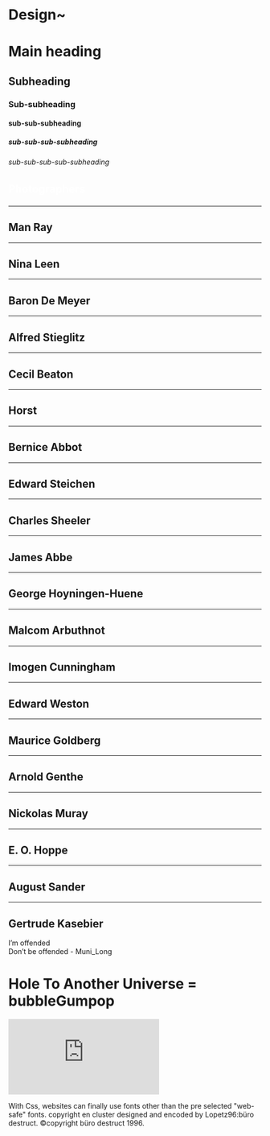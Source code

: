 # Design~


<h1><span id="Main_heading">Main heading</span></h1>
<h2><span id="Subheading">Subheading</span></h2>
<h3><span id="Sub-subheading">Sub-subheading</span></h3>
<h4><span id="sub-sub-subheading">sub-sub-subheading</span></h4>
<h5><span id="sub-sub-sub-subheading">sub-sub-sub-subheading</span></h5>
<h6><span id="sub-sub-sub-sub-subheading">sub-sub-sub-sub-subheading</span></h6>

<div class="photoGcontainer">
  <h2 style="color:white;" class="neon">

Photographers
  </h2>
  <hr>
    <p style="color:white;" class="neon">
  <h2>Man Ray</h2>
  <hr>
  <h2>Nina Leen</h2>
  <hr>
  <h2>Baron De Meyer</h2>
  <hr>
  <h2>Alfred Stieglitz</h2>
  <hr>
  <h2>Cecil Beaton</h2>
  <hr>
  <h2>Horst</h2>
  <hr>
  <h2>Bernice Abbot</h2>
  <hr>
  <h2>Edward Steichen</h2>
  <hr>
  <h2>Charles Sheeler</h2>
  <hr>
  <h2>James Abbe</h2>
  <hr>
  <h2>George Hoyningen-Huene</h2>
  <hr>
  <h2>Malcom Arbuthnot</h2>
  <hr>
  <h2>Imogen Cunningham</h2>
  <hr>
  <h2>Edward Weston</h2>
  <hr>
  <h2>Maurice Goldberg</h2>
  <hr>
  <h2>Arnold Genthe</h2>
  <hr>
  <h2>Nickolas Muray</h2>
  <hr>
  <h2>E. O. Hoppe</h2>
  <hr>
  <h2>August Sander</h2>
  <hr>
  <h2>Gertrude Kasebier</h2>
 I’m offended <br>
      Don’t be offended - Muni_Long  
</p>
</div>

<div class="clusterdiv">



<h1>Hole To Another Universe = bubbleGumpop</h1>
  <embed src="https://w.soundcloud.com/player/?url=https%3A//api.soundcloud.com/tracks/1305556006&color=%23ff5500&auto_play=false&hide_related=false&show_comments=true&show_user=true&show_reposts=false&show_teaser=true&visual=true" />
  
  With Css, websites can finally use fonts other than the pre selected "web-safe" fonts.
  copyright
  en cluster designed and encoded by Lopetz96:büro destruct. ©copyright büro destruct 1996.
</div>